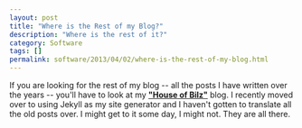 ```yaml
---
layout: post
title: "Where is the Rest of my Blog?"
description: "Where is the rest of it?"
category: Software
tags: []
permalink: software/2013/04/02/where-is-the-rest-of-my-blog.html
---
```


If you are looking for the rest of my blog -- all the posts I have written over the years -- you'll have to look at my **["House of Bilz"](http://houseofbilz.com)** blog.  I recently moved over to using Jekyll as my site generator and I haven't gotten to translate all the old posts over.  I might get to it some day, I might not.  They are all there.  